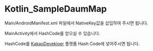 # Kotlin_SampleDaumMap

Main/AndroidManifest.xml 파일에서 NativeKey값을 삽입하여 주시면 됩니다.

MainActivity에서 HashCode를 얻으실 수 있습니다.

HashCode를 [KakaoDevekioer](https://developers.kakao.com) 플랫폼 Hash Code에 넣어주시면 됩니다.